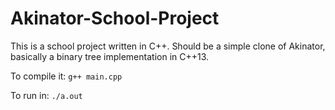 # Akinator-School-Project

This is a school project written in C++. Should be a simple clone of Akinator, basically a binary tree implementation in C++13.

To compile it: `g++ main.cpp`

To run in: `./a.out`
